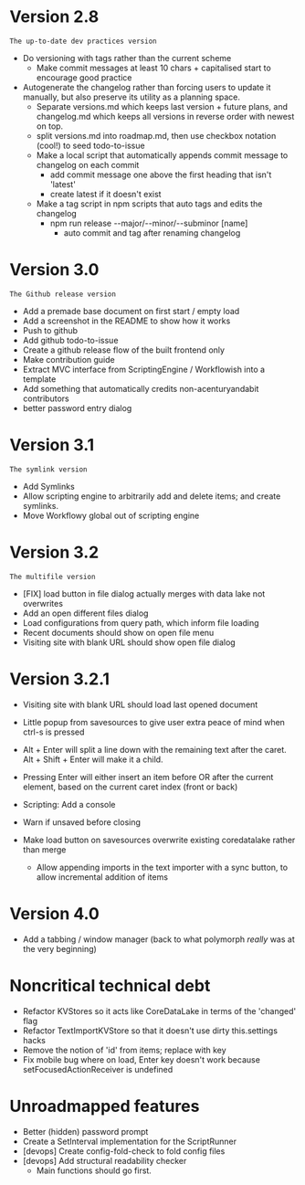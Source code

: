 # Version 2.8
`The up-to-date dev practices version`
- Do versioning with tags rather than the current scheme
  - Make commit messages at least 10 chars + capitalised start to encourage good practice
- Autogenerate the changelog rather than forcing users to update it manually, 
  but also preserve its utility as a planning space. 
  - Separate versions.md which keeps last version + future plans, and 
    changelog.md which keeps all versions in reverse order with newest on top.
  - split versions.md into roadmap.md, then use checkbox notation (cool!) to seed todo-to-issue
  - Make a local script that automatically appends commit message to changelog on each commit
    - add commit message one above the first heading that isn't 'latest'
    - create latest if it doesn't exist
  - Make a tag script in npm scripts that auto tags and edits the changelog
    - npm run release --major/--minor/--subminor [name]
      - auto commit and tag after renaming changelog

# Version 3.0
`The Github release version`
- Add a premade base document on first start / empty load
- Add a screenshot in the README to show how it works
- Push to github
- Add github todo-to-issue
- Create a github release flow of the built frontend only
- Make contribution guide
- Extract MVC interface from ScriptingEngine / Workflowish into a template
- Add something that automatically credits non-acenturyandabit contributors
- better password entry dialog

# Version 3.1
`The symlink version`
- Add Symlinks
- Allow scripting engine to arbitrarily add and delete items; and create symlinks.
- Move Workflowy global out of scripting engine

# Version 3.2
`The multifile version`
- [FIX] load button in file dialog actually merges with data lake not overwrites
- Add an open different files dialog
- Load configurations from query path, which inform file loading
- Recent documents should show on open file menu
- Visiting site with blank URL should show open file dialog

# Version 3.2.1
- Visiting site with blank URL should load last opened document
- Little popup from savesources to give user extra peace of mind when ctrl-s is pressed
- Alt + Enter will split a line down with the remaining text after the caret. Alt + Shift + Enter will make it a child.
- Pressing Enter will either insert an item before OR after the current element, based on the current caret index (front or back)
- Scripting: Add a console
- Warn if unsaved before closing

- Make load button on savesources overwrite existing coredatalake rather than merge
  - Allow appending imports in the text importer with a sync button, to allow incremental addition of items

# Version 4.0 
- Add a tabbing / window manager (back to what polymorph _really_ was at the very beginning)

# Noncritical technical debt
- Refactor KVStores so it acts like CoreDataLake in terms of the 'changed' flag
- Refactor TextImportKVStore so that it doesn't use dirty this.settings hacks
- Remove the notion of 'id' from items; replace with key
- Fix mobile bug where on load, Enter key doesn't work because setFocusedActionReceiver is undefined

# Unroadmapped features
- Better (hidden) password prompt
- Create a SetInterval implementation for the ScriptRunner
- [devops] Create config-fold-check to fold config files
- [devops] Add structural readability checker
  - Main functions should go first.
